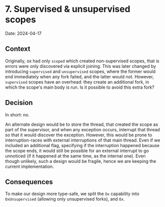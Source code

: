 # 7. Supervised & unsupervised scopes

Date: 2024-04-17

## Context

Originally, ox had only `scoped` which created non-supervised scopes, that is errors were only discovered via explicit
joining. This was later changed by introducing `supervised` and `unsupervised` scopes, where the former would end
immediately when any fork failed, and the latter would not. However, `supervised` scopes have an overhead: they create
an additional fork, in which the scope's main body is run. Is it possible to avoid this extra fork?

## Decision

In short: no.

An alternate design would be to store the thread, that created the scope as part of the supervisor, and when any 
exception occurs, interrupt that thread so that it would discover the exception. However, this would be prone to
interruption-races with external interruptions of that main thread. Even if we included an additional flag, specifying
if the interruption happened because the scope ends, it would still be possible for an external interrupt to go
unnoticed (if it happened at the same time, as the internal one). Even though unlikely, such a design would be fragile, 
hence we are keeping the current implementation.

## Consequences

To make our design more type-safe, we split the `Ox` capability into `OxUnsupervised` (allowing only unsupervised 
forks), and `Ox`.
